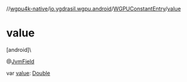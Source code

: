 //[wgpu4k-native](../../../index.md)/[io.ygdrasil.wgpu.android](../index.md)/[WGPUConstantEntry](index.md)/[value](value.md)

# value

[android]\

@[JvmField](https://kotlinlang.org/api/core/kotlin-stdlib/kotlin.jvm/-jvm-field/index.html)

var [value](value.md): [Double](https://kotlinlang.org/api/core/kotlin-stdlib/kotlin/-double/index.html)